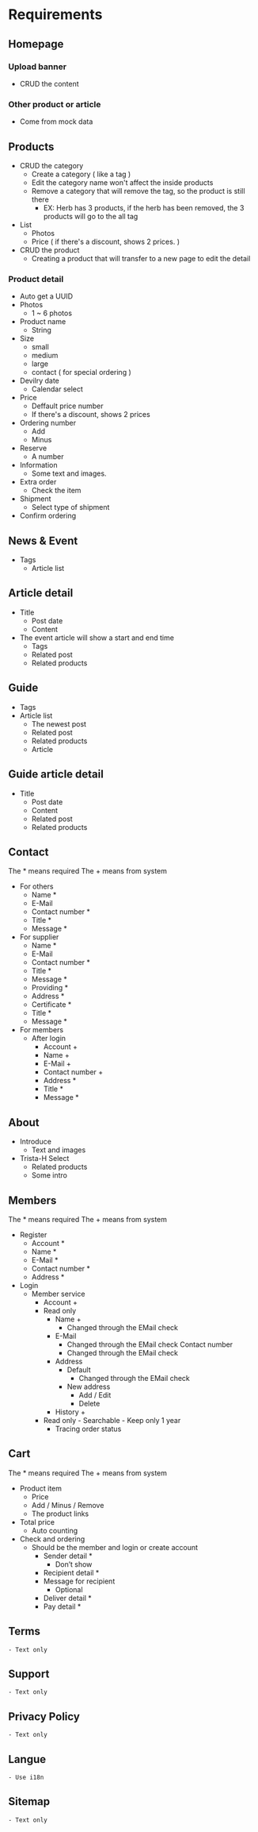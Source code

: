 # Requirements

## Homepage
### Upload banner
- CRUD the content

### Other product or article
- Come from mock data 

## Products
- CRUD the category
   - Create a category ( like a tag )
   - Edit the category name won't affect the inside products
   - Remove a category that will remove the tag, so the product is still there
     - EX: Herb has 3 products, if the herb has been removed, the 3 products will go to the all tag
- List
  - Photos
  - Price ( if there's a discount, shows 2 prices. )
- CRUD the product
  - Creating a product that will transfer to a new page to edit the detail

### Product detail
- Auto get a UUID
- Photos
  - 1 ~ 6 photos
- Product name
  - String
- Size
  - small
  - medium
  - large
  - contact ( for special ordering )
- Devilry date
  - Calendar select
- Price
  - Deffault price number
  - If there's a discount, shows 2 prices
- Ordering number
  - Add
  - Minus
- Reserve
  - A number
- Information
  - Some text and images.
- Extra order
  - Check the item
- Shipment
   - Select type of shipment
- Confirm ordering

## News & Event
- Tags
  - Article list
		
## Article detail
- Title
  - Post date
  - Content
- The event article will show a start and end time
	- Tags
	 - Related post
	 - Related products

## Guide
- Tags
- Article list
	- The newest post
	- Related post
	- Related products
	- Article

## Guide article detail
- Title
  - Post date
  - Content
  - Related post
  - Related products

## Contact
The * means required
The + means from system
- For others
	- Name *
	- E-Mail
	- Contact number *
	- Title  *
	- Message *
- For supplier
	- Name *
	- E-Mail
	- Contact number *
	- Title  *
	- Message *
	- Providing *
	- Address *
	- Certificate *
	- Title *
	- Message *
- For members
	- After login
		- Account +
		- Name +
		- E-Mail +
		- Contact number +
		- Address *
		- Title *
		- Message *

## About
- Introduce
  - Text and images
- Trista-H Select
	- Related products
  - Some intro

## Members
The * means required
The + means from system
- Register
	- Account * 
	- Name * 
	- E-Mail * 
	- Contact number * 
	- Address * 
- Login
	- Member service
		- Account + 
      - Read only
		- Name + 
			- Changed through the EMail check
		- E-Mail
			- Changed through the EMail check
			Contact number
			- Changed through the EMail check
		- Address
			- Default
				- Changed through the EMail check
			- New address
				- Add / Edit
				- Delete
		- History + 
      - Read only
			- Searchable
			- Keep only 1 year
		- Tracing order status

## Cart
The * means required
The + means from system
- Product item
	- Price
	- Add / Minus / Remove
	- The product links
- Total price
	- Auto counting
- Check and ordering
	- Should be the member and login or create account
		- Sender detail * 
			- Don’t show
		- Recipient detail * 
		- Message for recipient
			- Optional
		- Deliver detail * 
		- Pay detail * 
## Terms
	- Text only
## Support
	- Text only
## Privacy Policy
	- Text only
## Langue
	- Use i18n
## Sitemap
	- Text only